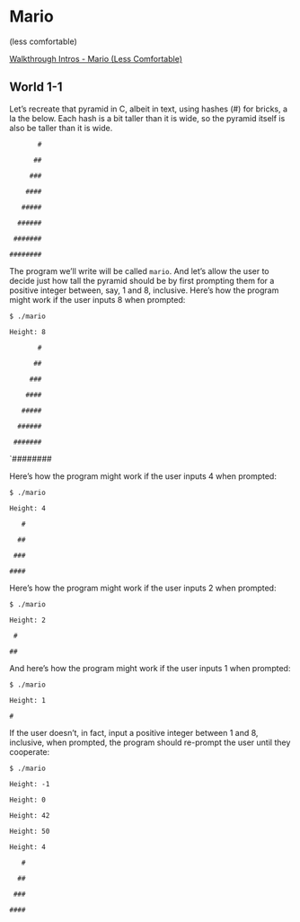 # Mario
(less comfortable)

[Walkthrough Intros - Mario (Less Comfortable)](https://youtu.be/C-5-22ZvW40)

## World 1-1

Let’s recreate that pyramid in C, albeit in text, using hashes (#) for bricks, a la the below. Each hash is a bit taller than it is wide, so the pyramid itself is also be taller than it is wide.

`       #`

`      ##`

`     ###`

`    ####`

`   #####`

`  ######`

` #######`

`########`

The program we’ll write will be called `mario`. And let’s allow the user to decide just how tall the pyramid should be by first prompting them for a positive integer between, say, 1 and 8, inclusive.
Here’s how the program might work if the user inputs 8 when prompted:

`$ ./mario`

`Height: 8`

`       #`

`      ##`

`     ###`

`    ####`

`   #####`

`  ######`

` #######`

`########

Here’s how the program might work if the user inputs 4 when prompted:

`$ ./mario`

`Height: 4`

`   #`

`  ##`

` ###`

`####`

Here’s how the program might work if the user inputs 2 when prompted:

`$ ./mario`

`Height: 2`

` #`

`##`

And here’s how the program might work if the user inputs 1 when prompted:

`$ ./mario`

`Height: 1`

`#`

If the user doesn’t, in fact, input a positive integer between 1 and 8, inclusive, when prompted, the program should re-prompt the user until they cooperate:

`$ ./mario`

`Height: -1`

`Height: 0`

`Height: 42`

`Height: 50`

`Height: 4`

`   #`

`  ##`

` ###`

`####`
